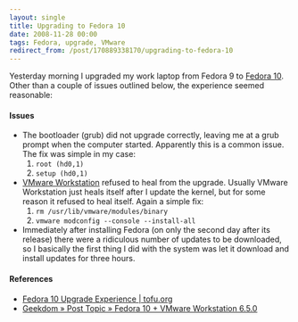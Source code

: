 ```yaml
---
layout: single
title: Upgrading to Fedora 10
date: 2008-11-28 00:00
tags: Fedora, upgrade, VMware
redirect_from: /post/170889338170/upgrading-to-fedora-10
---
```

Yesterday morning I upgraded my work laptop from Fedora 9 to [Fedora 10](http://fedoraproject.org/get-fedora). Other than a couple of issues outlined below, the experience seemed reasonable:

#### Issues

* The bootloader (grub) did not upgrade correctly, leaving me at a grub prompt when the computer started. Apparently this is a common issue. The fix was simple in my case:
  1. `root (hd0,1)`
  2. `setup (hd0,1)`
* [VMware Workstation](http://www.vmware.com/products/ws/) refused to heal from the upgrade. Usually VMware Workstation just heals itself after I update the kernel, but for some reason it refused to heal itself. Again a simple fix:
  1. `rm /usr/lib/vmware/modules/binary`
  2. `vmware modconfig --console --install-all`
* Immediately after installing Fedora (on only the second day after its release) there were a ridiculous number of updates to be downloaded, so I basically the first thing I did with the system was let it download and install updates for three hours.

#### References

* [Fedora 10 Upgrade Experience | tofu.org](http://tofu.org/drupal/node/69)
* [Geekdom » Post Topic » Fedora 10 + VMware Workstation 6.5.0](http://geekdom.wesmo.com/2008/11/14/fedora-10-vmware-workstation-650/)
